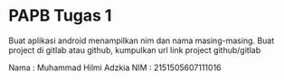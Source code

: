 # PAPB Tugas 1
 Buat aplikasi android menampilkan nim dan nama masing-masing.  Buat project di gitlab atau github, kumpulkan url link project github/gitlab

Nama : Muhammad Hilmi Adzkia
NIM  : 2151505607111016
